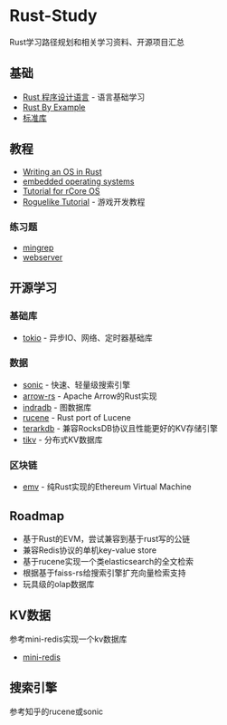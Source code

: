 # Rust-Study
Rust学习路径规划和相关学习资料、开源项目汇总

## 基础
- [Rust 程序设计语言](https://kaisery.github.io/trpl-zh-cn/title-page.html) - 语言基础学习
- [Rust By Example](https://rustwiki.org/zh-CN/rust-by-example)
- [标准库](https://doc.rust-lang.org/std/all.html)

## 教程
- [Writing an OS in Rust](https://os.phil-opp.com/)
- [embedded operating systems](https://github.com/dddrrreee/cs140e-20win/)
- [Tutorial for rCore OS](https://github.com/rcore-os/rCore-Tutorial)
- [Roguelike Tutorial](https://bfnightly.bracketproductions.com/rustbook/chapter_0.html) - 游戏开发教程


### 练习题
- [mingrep](https://kaisery.github.io/trpl-zh-cn/ch12-00-an-io-project.html)
- [webserver](https://kaisery.github.io/trpl-zh-cn/ch20-00-final-project-a-web-server.html)

## 开源学习

### 基础库
- [tokio](https://github.com/tokio-rs/tokio) - 异步IO、网络、定时器基础库

### 数据
- [sonic](https://github.com/valeriansaliou/sonic) - 快速、轻量级搜索引擎
- [arrow-rs](https://github.com/apache/arrow-rs) - Apache Arrow的Rust实现
- [indradb](https://github.com/indradb/indradb) - 图数据库
- [rucene](https://github.com/zhihu/rucene) - Rust port of Lucene
- [terarkdb](https://github.com/bytedance/terarkdb) - 兼容RocksDB协议且性能更好的KV存储引擎
- [tikv](https://github.com/tikv/tikv) - 分布式KV数据库

### 区块链
- [emv](https://github.com/rust-blockchain/evm) - 纯Rust实现的Ethereum Virtual Machine

## Roadmap
- 基于Rust的EVM，尝试兼容到基于rust写的公链
- 兼容Redis协议的单机key-value store
- 基于rucene实现一个类elasticsearch的全文检索
- 根据基于faiss-rs给搜索引擎扩充向量检索支持
- 玩具级的olap数据库

## KV数据
参考mini-redis实现一个kv数据库
- [mini-redis](https://github.com/tokio-rs/mini-redis)

## 搜索引擎
参考知乎的rucene或sonic
